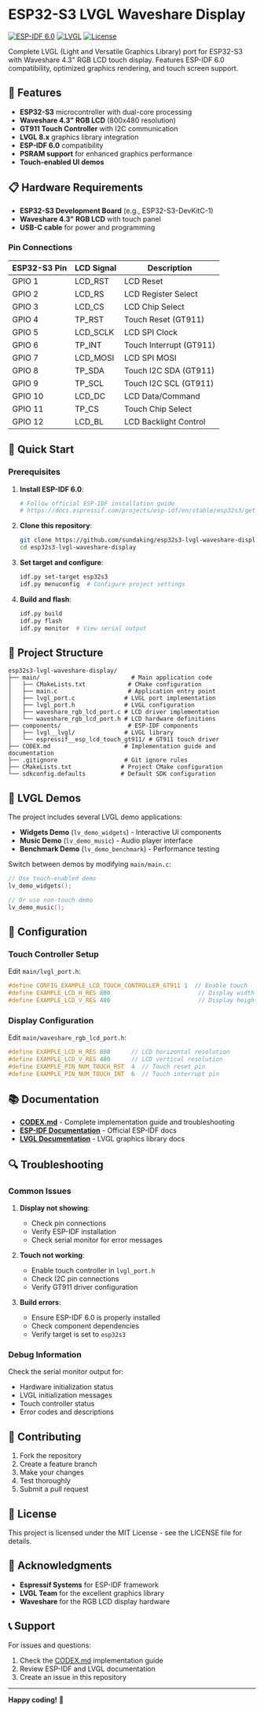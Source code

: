 # ESP32-S3 LVGL Waveshare Display

[![ESP-IDF 6.0](https://img.shields.io/badge/ESP--IDF-6.0-orange.svg)](https://docs.espressif.com/projects/esp-idf/en/stable/esp32s3/)
[![LVGL](https://img.shields.io/badge/LVGL-8.x-green.svg)](https://lvgl.io/)
[![License](https://img.shields.io/badge/License-MIT-blue.svg)](LICENSE)

Complete LVGL (Light and Versatile Graphics Library) port for ESP32-S3 with Waveshare 4.3" RGB LCD touch display. Features ESP-IDF 6.0 compatibility, optimized graphics rendering, and touch screen support.

## 🎯 Features

- **ESP32-S3** microcontroller with dual-core processing
- **Waveshare 4.3" RGB LCD** (800x480 resolution)
- **GT911 Touch Controller** with I2C communication
- **LVGL 8.x** graphics library integration
- **ESP-IDF 6.0** compatibility
- **PSRAM support** for enhanced graphics performance
- **Touch-enabled UI demos**

## 📋 Hardware Requirements

- **ESP32-S3 Development Board** (e.g., ESP32-S3-DevKitC-1)
- **Waveshare 4.3" RGB LCD** with touch panel
- **USB-C cable** for power and programming

### Pin Connections

| ESP32-S3 Pin | LCD Signal | Description |
|-------------|------------|-------------|
| GPIO 1      | LCD_RST   | LCD Reset |
| GPIO 2      | LCD_RS    | LCD Register Select |
| GPIO 3      | LCD_CS    | LCD Chip Select |
| GPIO 4      | TP_RST    | Touch Reset (GT911) |
| GPIO 5      | LCD_SCLK  | LCD SPI Clock |
| GPIO 6      | TP_INT    | Touch Interrupt (GT911) |
| GPIO 7      | LCD_MOSI  | LCD SPI MOSI |
| GPIO 8      | TP_SDA    | Touch I2C SDA (GT911) |
| GPIO 9      | TP_SCL    | Touch I2C SCL (GT911) |
| GPIO 10     | LCD_DC    | LCD Data/Command |
| GPIO 11     | TP_CS     | Touch Chip Select |
| GPIO 12     | LCD_BL    | LCD Backlight Control |

## 🚀 Quick Start

### Prerequisites

1. **Install ESP-IDF 6.0**:
   ```bash
   # Follow official ESP-IDF installation guide
   # https://docs.espressif.com/projects/esp-idf/en/stable/esp32s3/get-started/
   ```

2. **Clone this repository**:
   ```bash
   git clone https://github.com/sundaking/esp32s3-lvgl-waveshare-display.git
   cd esp32s3-lvgl-waveshare-display
   ```

3. **Set target and configure**:
   ```bash
   idf.py set-target esp32s3
   idf.py menuconfig  # Configure project settings
   ```

4. **Build and flash**:
   ```bash
   idf.py build
   idf.py flash
   idf.py monitor  # View serial output
   ```

## 📁 Project Structure

```
esp32s3-lvgl-waveshare-display/
├── main/                          # Main application code
│   ├── CMakeLists.txt            # CMake configuration
│   ├── main.c                    # Application entry point
│   ├── lvgl_port.c              # LVGL port implementation
│   ├── lvgl_port.h              # LVGL configuration
│   ├── waveshare_rgb_lcd_port.c # LCD driver implementation
│   └── waveshare_rgb_lcd_port.h # LCD hardware definitions
├── components/                   # ESP-IDF components
│   ├── lvgl__lvgl/              # LVGL library
│   └── espressif__esp_lcd_touch_gt911/ # GT911 touch driver
├── CODEX.md                     # Implementation guide and documentation
├── .gitignore                   # Git ignore rules
├── CMakeLists.txt              # Project CMake configuration
└── sdkconfig.defaults          # Default SDK configuration
```

## 🎨 LVGL Demos

The project includes several LVGL demo applications:

- **Widgets Demo** (`lv_demo_widgets`) - Interactive UI components
- **Music Demo** (`lv_demo_music`) - Audio player interface
- **Benchmark Demo** (`lv_demo_benchmark`) - Performance testing

Switch between demos by modifying `main/main.c`:

```c
// Use touch-enabled demo
lv_demo_widgets();

// Or use non-touch demo
lv_demo_music();
```

## 🔧 Configuration

### Touch Controller Setup

Edit `main/lvgl_port.h`:
```c
#define CONFIG_EXAMPLE_LCD_TOUCH_CONTROLLER_GT911 1  // Enable touch
#define EXAMPLE_LCD_H_RES 800                         // Display width
#define EXAMPLE_LCD_V_RES 480                         // Display height
```

### Display Configuration

Edit `main/waveshare_rgb_lcd_port.h`:
```c
#define EXAMPLE_LCD_H_RES 800      // LCD horizontal resolution
#define EXAMPLE_LCD_V_RES 480      // LCD vertical resolution
#define EXAMPLE_PIN_NUM_TOUCH_RST  4  // Touch reset pin
#define EXAMPLE_PIN_NUM_TOUCH_INT  6  // Touch interrupt pin
```

## 📚 Documentation

- **[CODEX.md](./CODEX.md)** - Complete implementation guide and troubleshooting
- **[ESP-IDF Documentation](https://docs.espressif.com/projects/esp-idf/en/stable/esp32s3/)** - Official ESP-IDF docs
- **[LVGL Documentation](https://docs.lvgl.io/)** - LVGL graphics library docs

## 🔍 Troubleshooting

### Common Issues

1. **Display not showing**:
   - Check pin connections
   - Verify ESP-IDF installation
   - Check serial monitor for error messages

2. **Touch not working**:
   - Enable touch controller in `lvgl_port.h`
   - Check I2C pin connections
   - Verify GT911 driver configuration

3. **Build errors**:
   - Ensure ESP-IDF 6.0 is properly installed
   - Check component dependencies
   - Verify target is set to `esp32s3`

### Debug Information

Check the serial monitor output for:
- Hardware initialization status
- LVGL initialization messages
- Touch controller status
- Error codes and descriptions

## 🤝 Contributing

1. Fork the repository
2. Create a feature branch
3. Make your changes
4. Test thoroughly
5. Submit a pull request

## 📄 License

This project is licensed under the MIT License - see the LICENSE file for details.

## 🙏 Acknowledgments

- **Espressif Systems** for ESP-IDF framework
- **LVGL Team** for the excellent graphics library
- **Waveshare** for the RGB LCD display hardware

## 📞 Support

For issues and questions:
1. Check the [CODEX.md](./CODEX.md) implementation guide
2. Review ESP-IDF and LVGL documentation
3. Create an issue in this repository

---

**Happy coding!** 🎉